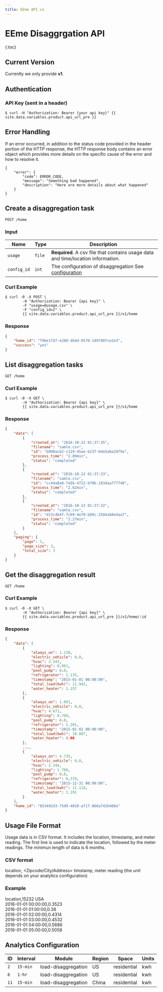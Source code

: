 ```yaml
---
title: EEme API v1
---
```


# EEme Disaggrgation API

{:toc}

## Current Version

Currently we only provide **v1**.

## Authentication

### API Key (sent in a header)

``` command-line
$ curl -H "Authorization: Bearer {your api key}" {{ site.data.variables.product.api_url_pre }}
```

## Error Handling

If an error occurred, in addition to the status code provided in the header portion of the HTTP response, the HTTP response body contains an error object which provides more details on the specific cause of the error and how to resolve it.

    {
        "error": {
            "code": ERROR_CODE,
            "message": "Something bad happened",
            "description": "Here are more details about what happened"
        }
    }

## Create a disaggregation task

    POST /home

### Input

Name | Type | Description
-----|------|--------------
`usage`|`file` | **Required**. A csv file that contains usage data and time/location information.
`config_id`|`int` | The configuration of disaggregation See [configuration](#analytics-configuration)

### Curl Example
``` command-line
$ curl -0 -X POST \
        -H "Authorization: Bearer {api key}" \
        -F "usage=@usage.csv" \
        -F "config_id=2" \
        {{ site.data.variables.product.api_url_pre }}/v1/home
```

### Response
``` json
{
    "home_id": "f9be1fd7-e288-4b4d-8570-1497d8fce2e3", 
    "success": "yes"
}
```


## List disaggregation tasks

    GET /home

### Curl Example
``` command-line
$ curl -0 -X GET \
        -H "Authorization: Bearer {api key}" \
        {{ site.data.variables.product.api_url_pre }}/v1/home
```

### Response
``` json
{
    "data": [
        {
            "created_at": "2016-10-22 01:37:35", 
            "filename": "samle.csv", 
            "id": "b098acb2-c119-45ae-b237-6de5a6a28f9a", 
            "process_time": "2.89min", 
            "status": "completed"
        }, 
        {
            "created_at": "2016-10-22 01:37:33", 
            "filename": "samle.csv", 
            "id": "cc44a8a8-7a5b-4722-bf0b-193daa777740", 
            "process_time": "2.62min", 
            "status": "completed"
        }, 
        {
            "created_at": "2016-10-22 01:37:32", 
            "filename": "samle.csv", 
            "id": "d13c4b4f-7c69-4e70-b80c-2584ab8e4aa7", 
            "process_time": "2.27min", 
            "status": "completed"
        }
    ], 
    "paging": {
        "page": 1, 
        "page_size": 3, 
        "total_size": 3
    }
}
```

## Get the disaggregation result

    GET /home

### Curl Example
``` command-line
$ curl -0 -X GET \
        -H "Authorization: Bearer {api key}" \
        {{ site.data.variables.product.api_url_pre }}/v1/home/:id
```

### Response
``` json
{
    "data": [
        {
            "always_on": 1.138, 
            "electric_vehicle": 0.0, 
            "hvac": 3.343, 
            "lighting": 0.961, 
            "pool_pump": 0.0, 
            "refrigerator": 1.135, 
            "timestamp": "2015-01-01 00:00:00", 
            "total_load(kwh)": 11.942, 
            "water_heater": 1.157
        }, 
        {
            "always_on": 1.091, 
            "electric_vehicle": 0.0, 
            "hvac": 4.671, 
            "lighting": 0.768, 
            "pool_pump": 0.0, 
            "refrigerator": 1.201, 
            "timestamp": "2015-01-02 00:00:00", 
            "total_load(kwh)": 10.807, 
            "water_heater": 0.06
        },
        ...,
        {
            "always_on": 4.735, 
            "electric_vehicle": 0.0, 
            "hvac": 2.344, 
            "lighting": 1.768, 
            "pool_pump": 0.0, 
            "refrigerator": 0.378, 
            "timestamp": "2015-12-31 00:00:00", 
            "total_load(kwh)": 11.118, 
            "water_heater": 1.191
        }
    ], 
    "home_id": "053492d3-75d9-4010-af17-866a742b488a"
}

```


## Usage File Format

Usage data is in CSV format. It includes the location, timestamp, and meter reading. The first line is used to indicate the location, followed by the meter readings. The minimun length of data is 6 months.

### CSV format
location, <Zipcode/City/Address> <Country>
timstamp, meter reading (the unit depends on your analytics configuration)

### Example 
location,15232 USA  
2016-01-01 00:00:00,0.3523  
2016-01-01 01:00:00,0.38  
2016-01-01 02:00:00,0.4314  
2016-01-01 03:00:00,0.4532  
2016-01-01 04:00:00,0.5686  
2016-01-01 05:00:00,0.5058  



## Analytics Configuration
ID | Interval | Module | Region | Space | Units
---|----------|--------|--------|-------|------
`2`|`15-min` | load-disaggregation | US | residential | kwh
`6`|`1-hr` | load-disaggregation | US | residential | kwh
`11`|`15-min` | load-disaggregation | China | residential | kwh
